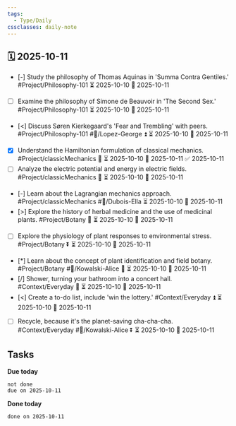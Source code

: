 ```yaml
---
tags:
  - Type/Daily
cssclasses: daily-note
---
```


## 🗓️ 2025-10-11

- [-] Study the philosophy of Thomas Aquinas in 'Summa Contra Gentiles.' #Project/Philosophy-101 ⏳ 2025-10-10 📅 2025-10-11
- [ ] Examine the philosophy of Simone de Beauvoir in 'The Second Sex.' #Project/Philosophy-101 ⏳ 2025-10-10 📅 2025-10-11
- [<] Discuss Søren Kierkegaard's 'Fear and Trembling' with peers. #Project/Philosophy-101 #👤/Lopez-George ⏫ ⏳ 2025-10-10 📅 2025-10-11
- [x] Understand the Hamiltonian formulation of classical mechanics. #Project/classicMechanics 🔺 ⏳ 2025-10-10 📅 2025-10-11 ✅ 2025-10-11
- [ ] Analyze the electric potential and energy in electric fields. #Project/classicMechanics 🔺 ⏳ 2025-10-10 📅 2025-10-11
- [-] Learn about the Lagrangian mechanics approach. #Project/classicMechanics #👤/Dubois-Ella ⏳ 2025-10-10 📅 2025-10-11
- [>] Explore the history of herbal medicine and the use of medicinal plants. #Project/Botany 🔽 ⏳ 2025-10-10 📅 2025-10-11
- [ ] Explore the physiology of plant responses to environmental stress. #Project/Botany ⏬ ⏳ 2025-10-10 📅 2025-10-11
- [*] Learn about the concept of plant identification and field botany. #Project/Botany #👤/Kowalski-Alice 🔼 ⏳ 2025-10-10 📅 2025-10-11
- [/] Shower, turning your bathroom into a concert hall. #Context/Everyday 🔽 ⏳ 2025-10-10 📅 2025-10-11
- [<] Create a to-do list, include 'win the lottery.' #Context/Everyday ⏫ ⏳ 2025-10-10 📅 2025-10-11
- [ ] Recycle, because it's the planet-saving cha-cha-cha. #Context/Everyday #👤/Kowalski-Alice ⏬ ⏳ 2025-10-10 📅 2025-10-11

## Tasks

**Due today**

```tasks
not done
due on 2025-10-11
```

**Done today**

```tasks
done on 2025-10-11
```
            